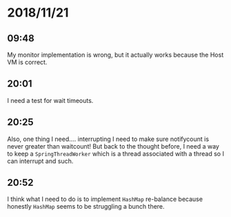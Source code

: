 # 2018/11/21

## 09:48

My monitor implementation is wrong, but it actually works because the Host VM
is correct.

## 20:01

I need a test for wait timeouts.

## 20:25

Also, one thing I need.... interrupting I need to make sure notifycount is
never greater than waitcount! But back to the thought before, I need a way to
keep a `SpringThreadWorker` which is a thread associated with a thread so I
can interrupt and such.

## 20:52

I think what I need to do is to implement `HashMap` re-balance because
honestly `HashMap` seems to be struggling a bunch there.
